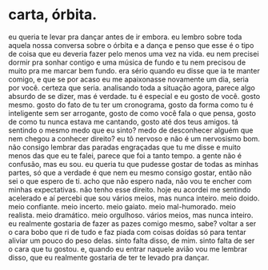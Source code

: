 # carta, órbita.

eu queria te levar pra dançar antes de ir embora. eu lembro sobre toda aquela nossa conversa sobre o órbita e a dança e penso que esse é o tipo de coisa que eu deveria fazer pelo menos uma vez na vida. eu nem precisei dormir pra sonhar contigo e uma música de fundo e tu nem precisou de muito pra me marcar bem fundo. era sério quando eu disse que ia te manter comigo, e que se por acaso eu me apaixonasse novamente um dia, seria por você. certeza que seria. analisando toda a situação agora, parece algo absurdo de se dizer, mas é verdade. tu é especial e eu gosto de você. gosto mesmo. gosto do fato de tu ter um cronograma, gosto da forma como tu é inteligente sem ser arrogante, gosto de como você fala o que pensa, gosto de como tu nunca estava me cantando, gosto até dos teus amigos. tá sentindo o mesmo medo que eu sinto? medo de desconhecer alguém que nem chegou a conhecer direito? eu tô nervoso e não é um nervosismo bom. não consigo lembrar das paradas engraçadas que tu me disse e muito menos das que eu te falei, parece que foi a tanto tempo. a gente não é confusão, mas eu sou. eu queria tu que pudesse gostar de todas as minhas partes, só que a verdade é que nem eu mesmo consigo gostar, então não sei o que espero de ti. acho que não espero nada, não vou te encher com minhas expectativas. não tenho esse direito. hoje eu acordei me sentindo acelerado e aí percebi que sou vários meios, mas nunca inteiro. meio doido. meio confiante. meio incerto. meio gaiato. meio mal-humorado. meio realista. meio dramático. meio orgulhoso. vários meios, mas nunca inteiro. eu realmente gostaria de fazer as pazes comigo mesmo, sabe? voltar a ser o cara bobo que ri de tudo e faz piada com coisas doídas só para tentar aliviar um pouco do peso delas. sinto falta disso, de mim. sinto falta de ser o cara que tu gostou. e, quando eu entrar naquele avião vou me lembrar disso, que eu realmente gostaria de ter te levado pra dançar.

